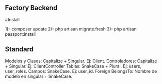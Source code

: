## Factory Backend

#Install

1)- composer update
2)- php artisan migrate:fresh
3)- php artisan passport:install

## Standard 

Modelos y Clases: Capitalize + Singular. Ej: Client.
Controladores: Capitalize + Singular. Ej: ClientController
Tablas: SnakeCase + Plural. Ej: users, user_roles.
Campos: SnakeCase. Ej: user_id.
Foreign BelongsTo: Nombre de modelo en singular + SnakeCase.


